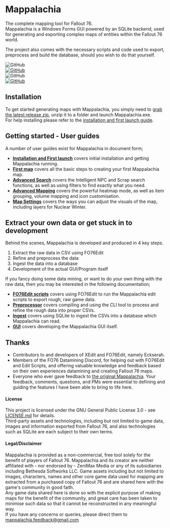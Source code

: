 # Mappalachia

The complete mapping tool for Fallout 76.<br/>
Mappalachia is a Windows Forms GUI powered by an SQLite backend, used for generating and exporting complex maps of entities within the Fallout 76 world.

The project also comes with the necessary scripts and code used to export, preprocess and build the database, should you wish to do that yourself.

![GitHub](https://img.shields.io/github/last-commit/AHeroicLlama/Mappalachia)<br/>
[![GitHub](https://img.shields.io/github/v/release/aheroicllama/mappalachia)](https://github.com/AHeroicLlama/Mappalachia/releases/latest)<br/>
![GitHub](https://img.shields.io/badge/game%20version-1.5.1.3-green)<br/>
[![GitHub](https://img.shields.io/github/license/AHeroicLlama/Mappalachia)](LICENSE.md)<br/>

## Installation

To get started generating maps with Mappalachia, you simply need to [grab the latest release zip](https://github.com/AHeroicLlama/Mappalachia/releases/latest), unzip it to a folder and launch Mappalachia.exe.<br/>
For help installing please refer to the [installation and first launch guide](Guides_user/InstallationFirstRun.md).<br/>


## Getting started - User guides

A number of user guides exist for Mappalachia in document form;<br/>

* [**Installation and First launch**](Guides_user/InstallationFirstRun.md) covers initial installation and getting Mappalachia running.
* [**First map**](Guides_user/FirstMap.md) covers all the basic steps to creating your first Mappalachia map.
* [ **Advanced Search**](Guides_user/AdvancedSearch.md) covers the Intelligent NPC and Scrap search functions, as well as using filters to find exactly what you need.
* [**Advanced Mapping**](Guides_user/AdvancedMapping.md) covers the powerful heatmap mode, as well as item grouping, volume mapping and icon customisation.
* [ **Map Settings**](Guides_user/MapSettings.md) covers the ways you can adjust the visuals of the map, including layers for Nuclear Winter.

## Extract your own data or get stuck in to development

Behind the scenes, Mappalachia is developed and produced in 4 key steps.
1. Extract the raw data in CSV using FO76Edit
2. Refine and preprocess the data
3. Ingest the data into a database
4. Development of the actual GUI/Program itself

If you fancy doing some data mining, or want to do your own thing with the raw data, then you may be interested in the following documentation;

* [**FO76Edit scripts**](Guides_dev/EditScripts.md) covers using FO76Edit to run the Mappalachia edit scripts to export rough, raw game data.
* [**Preprocessor**](Guides_dev/Preprocessor.md) covers compiling and using the CLI tool to process and refine the rough data into proper CSVs.
* [**Ingest**](Guides_dev/Ingest.md) covers using SQLite to ingest the CSVs into a database which Mappalachia can read.
* [**GUI**](Guides_dev/GUI.md) covers developing the Mappalachia GUI itself.


## Thanks

* Contributors to and developers of XEdit and FO76Edit, namely Eckserah.
* Members of the FO76 Datamining Discord, for helping out with FO76Edit and Edit Scripts, and offering valuable knowledge and feedback based on their own experiences datamining and creating Fallout 76 maps.
* Everyone who ever gave feedback to [the original Mappalachia](https://www.reddit.com/r/fo76/comments/bmwpx9/mappalachia_my_project_which_can_automatically/). Your feedback, comments, questions, and PMs were essential to defining and guiding the features I have been able to bring to life here.

#### License

This project is licensed under the GNU General Public License 3.0 - see [LICENSE.md](LICENSE.md) for details.<br/>
Third-party assets and technologies, including but not limited to game data, images and information exported from Fallout 76, and also technologies such as SQLite are each subject to their own terms.

#### Legal/Disclaimer

Mappalachia is provided as a non-commercial, free tool solely for the benefit of players of Fallout 76. Mappalachia and its creator are neither affiliated with - nor endorsed by - ZeniMax Media or any of its subsidiaries including Bethesda Softworks LLC. Game assets including but not limited to images, characters, names and other core game data used for mapping are extracted from a purchased copy of Fallout 76 and are shared here with the game's community in good faith.<br/>
Any game data shared here is done so with the explicit purpose of making maps for the benefit of the community, and great care has been taken to minimise such data so that it cannot be reconstructed in any meaningful way.<br/>
If you have any concerns or queries, please direct them to mappalachia.feedback@gmail.com
